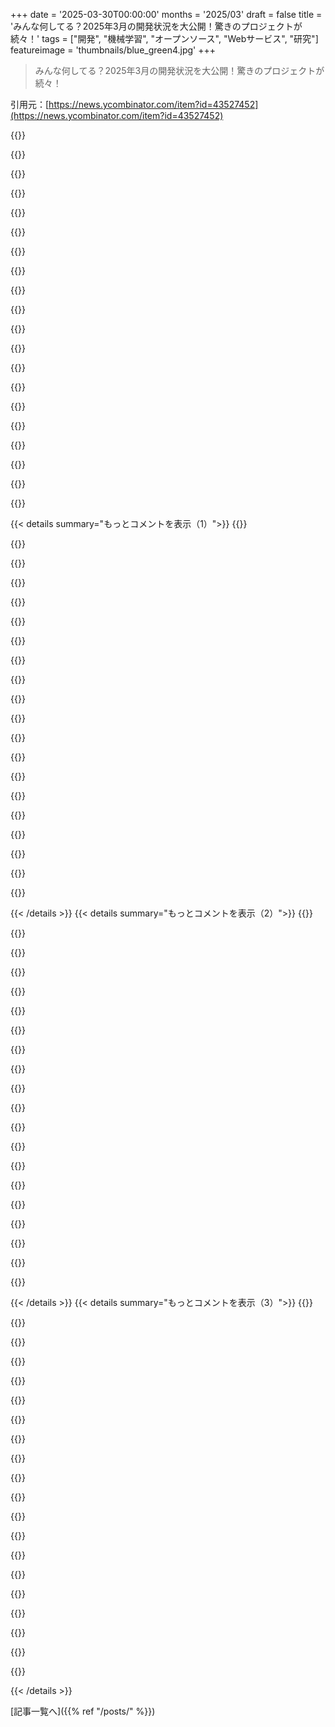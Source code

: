+++
date = '2025-03-30T00:00:00'
months = '2025/03'
draft = false
title = 'みんな何してる？2025年3月の開発状況を大公開！驚きのプロジェクトが続々！'
tags = ["開発", "機械学習", "オープンソース", "Webサービス", "研究"]
featureimage = 'thumbnails/blue_green4.jpg'
+++

> みんな何してる？2025年3月の開発状況を大公開！驚きのプロジェクトが続々！

引用元：[https://news.ycombinator.com/item?id=43527452](https://news.ycombinator.com/item?id=43527452)

{{<matomeQuote body="北極圏の音響分類で博士論文仕上げてるんだ。パートナーが98個の録音機を設置して、野生動物とか人間のノイズを19.5年分も収集したんだって。データが足りなくて、少ないデータで良い結果を出すのが目標。EDANSAってデータセットを作ったり、transfer learningとか色々試してる。MLLMは苦戦してるみたい。気軽に話しかけてね！" userName="enisberk" createdAt="2025-03-31T05:53:10" color="#785bff">}}

{{<matomeQuote body="Enisさん、面白そうなプロジェクトだね。僕らのチームは、時系列の生理データとか地震データを使って研究してるんだ。そっちのデータで僕らの技術を試せないかな？北極とか南極の研究にも興味あるんだ。" userName="teleforce" createdAt="2025-04-01T13:10:37" color="">}}

{{<matomeQuote body="teleforceさん、ありがとう！そっちも面白そうだね。昔、アラスカの石油会社が集めた地震データを使って動物の動きを追えないかって話が出たのを思い出したよ。EDANSAってデータセットは公開してるから見てみて。生の音声データも公開予定だよ。興味があったらメールしてね。モデルもあるから、もし良かったら試してみない？" userName="enisberk" createdAt="2025-04-01T18:57:33" color="#ff5c5c">}}

{{<matomeQuote body="生のデータでGPTを学習させて、他のタスクに再利用する方法を考えたら？NLPの世界でGPTが出てくる前の状況と似てると思う。大規模なGPUを持ってる人なら協力してくれるかも。データセットが大きいからって諦めないで！" userName="d_burfoot" createdAt="2025-03-31T17:23:18" color="">}}

{{<matomeQuote body="d_burfootさん、貴重な意見ありがとう！自己教師あり学習で大規模モデルを学習させるのは僕らも検討したよ。でも、データ量が足りなくて…。19.5年分のデータがあるけど、ほとんどが静かな音なんだ。既存のモデルも試したけど、環境音が多すぎてうまくいかない。画像モデルで初期化する方法も試してるけど、まだ課題が多いね。" userName="enisberk" createdAt="2025-03-31T23:35:12" color="#ff5733">}}

{{<matomeQuote body="複数の録音機が同時に動いてたかってことなら、そうだよ。98ヶ所で4年間録音したけど、場所は離れてるから全く同じ場所の音を録音したわけじゃないよ。" userName="enisberk" createdAt="2025-04-01T07:25:06" color="">}}

{{<matomeQuote body="同じ環境音を複数の録音機で聞けば、一つの信号では見えない信号を作り出せるから聞いたんだ。" userName="mnky9800n" createdAt="2025-04-04T21:00:35" color="">}}

{{<matomeQuote body="それ、めっちゃいいね！僕は分類モデルを作ってるんだけど、音声入力が欲しいんだ。カメラの視野外の活動を測るのにも役立つし。でも、データが足りないんだよね。動画から音の特徴を学ぶのもありだけど、グローバルなデータは難しい。画像データと音声データを交換したいぐらいだよ！" userName="frontierkodiak" createdAt="2025-03-31T17:52:16" color="#ff5733">}}

{{<matomeQuote body="Calebさん、ありがとう！音声はカメラの視野を補完できるよね。僕らも画像データと組み合わせて研究してるよ。EDANSAってデータセットは公開してるから、ぜひ使ってみて。Polli.aiもすごいね！この分野は大変だけど、生物多様性を守るために頑張って！" userName="enisberk" createdAt="2025-03-31T23:16:00" color="#38d3d3">}}

{{<matomeQuote body="スペクトログラムのツールを、音のラベリングとか分析にもっと使える科学的なツールにしたいんだよね。君のプロジェクトでスペクトログラフ使ってる？" userName="thePhytochemist" createdAt="2025-03-31T15:37:57" color="">}}

{{<matomeQuote body="thePhytochemistさん、クールなツールだね！うん、スペクトログラムはうちでもめっちゃ重要だよ。手軽に見るならAudacityが定番かな。ちゃんと分析したり、MLに入れるなら、torch.audioとかlibrosaみたいなライブラリでプログラムで作ることが多いよ。スペクトログラムはMLの入力によく使うけど、他の表現方法も研究されてるんだよね。frequenSeeを科学的に使う（ラベリングとか分析）のはいいアイデアだね。でも、今のツールに何が足りないのかが分からなくて。どんな機能を追加しようと思ってるの？" userName="enisberk" createdAt="2025-03-31T23:02:47" color="#45d325">}}

{{<matomeQuote body="どうやったら音源ダウンロードできる？ゲーム開発者とかアーティストにとって、めっちゃいいリソースになりそう。" userName="999900000999" createdAt="2025-04-01T14:54:37" color="">}}

{{<matomeQuote body="うちのラベル付きデータセット（EDANSA、特定の音イベントに注目してる）はここで公開してるよ：https://zenodo.org/records/6824272。<br>もっとサンプル増やしたバージョンも近いうちに公開する予定。<br>生の連続オーディオ録音も公開に向けて頑張ってる。最終的にはArctic Data Center (arcticdata.io)で公開する予定。もしよかったら、メールちょうだい（アドレスはプロフィールにあるはず）。公開されたら連絡するよ。" userName="enisberk" createdAt="2025-04-01T18:58:07" color="#785bff">}}

{{<matomeQuote body="どうやったらオーディオ検索できるんだろ？半年後くらいにまた来てみるわ。<br>ライセンスはどうなってる？パブリックドメイン？" userName="999900000999" createdAt="2025-04-01T19:33:40" color="">}}

{{<matomeQuote body="“Arctic Soundscapes Project 2019-2024”で検索できるよ。ライセンスは、資金提供の条件を満たすように調整中だけど、寛容なものになる予定。" userName="enisberk" createdAt="2025-04-01T19:48:17" color="">}}

{{<matomeQuote body="めっちゃ面白いね。卒論頑張って。僕のなんて全然面白くないや。" userName="ghoshbishakh" createdAt="2025-03-31T10:59:42" color="">}}

{{<matomeQuote body="ありがとう！嬉しいよ。君の仕事もすごく興味深いね、特に分散システム分野で。応援してるよ！" userName="enisberk" createdAt="2025-03-31T22:52:31" color="">}}

{{<matomeQuote body="たまにしか請求書送らない人（僕みたいな）のために、シンプルで無料の請求書ジェネレーターを作ってるんだ。WYSIWYGエディタみたいな感じで、状態はURLに保存されるから、どこに保存したか心配する必要はないよ。メールでリンク送ったなら、それがコピーになる。このプロジェクトは、外出中にスマホで請求書を作ろうとした時のイライラから生まれたんだ。既存のソリューションは、強制的に有料会員登録させられたり、インターフェースが使いづらかったりして、全部ひどいと思ったから。<br>HNのみんなからのフィードバックが聞きたいな。アライメントの問題がいくつかあるのは気づいてるから、今夜直すつもり。“PDF生成”ボタンも作るよ。今は、PDFが欲しいなら、印刷ダイアログで“PDFとして保存”して。" userName="taejavu" createdAt="2025-03-30T23:32:05" color="#785bff">}}

{{<matomeQuote body="自分用に似たようなものを作ったけど、ライブPDFプレビューとか、多言語（英語とポーランド語）でのPDFダウンロード、VAT税控除、複数の通貨に対応してるよ。<br>https://easyinvoicepdf.com/<br>オープンソースだよ。<br>https://github.com/VladSez/easy-invoice-pdf<br>フィードバックもらえると嬉しいな😊" userName="vldszn" createdAt="2025-03-31T02:10:11" color="#785bff">}}

{{<matomeQuote body="マジすごいっすね！この分野の既存のサービスより全然良くね！？カスタマイズのオプションもいくつかあって、時間があったら自分のやつにも実装したいっすわ。あと、使うのにアカウント登録必須じゃないの、マジで最高！" userName="taejavu" createdAt="2025-03-31T02:49:03" color="#ff33a1">}}

{{< details summary="もっとコメントを表示（1）">}}
{{<matomeQuote body="ありがとねー！" userName="vldszn" createdAt="2025-03-31T07:53:10" color="">}}

{{<matomeQuote body="一番重要なのは、エラーなく常に正しい数字であることだよね。あと、車の販売とバナナの箱詰めみたいに、複数のシーケンスを混在させたくない場合は、単一のツールを使いたいよね。修正や注記の追記も簡単にできると嬉しい。製品を紐づけて毎回入力しなくてもいいようにしたり、アドレス帳と連携できるのも便利。" userName="6510" createdAt="2025-03-31T09:13:00" color="#38d3d3">}}

{{<matomeQuote body="これ、マジで良いね！クライアントから返信が来たら使ってみようかな😉 自分のウェブサイトで自作しようとしたんだけど、他のプロジェクトとか仕事で全然進まなくて…" userName="ttw44" createdAt="2025-04-02T16:58:12" color="#38d3d3">}}

{{<matomeQuote body="国ごとに特化した仕様にする必要があると思う。国によっては、請求書に関する特定の要件があるからね。" userName="Havoc" createdAt="2025-03-31T11:29:09" color="#38d3d3">}}

{{<matomeQuote body="カスタムテンプレートを追加できれば、コミュニティが国ごとの要件に対応できるようになるかもね。" userName="joseda-hg" createdAt="2025-03-31T12:08:58" color="#ff5733">}}

{{<matomeQuote body="EUのe-invoicing標準CEN 16931について、リンクを貼っておくね。<br>https://ec.europa.eu/digital-building-blocks/sites/display/D...<br>これに対応したテンプレートを作るのがどれくらい簡単なのかは分からないけど。<br>ドイツではB2B取引で既に必須らしいよ[0]。<br>＞原則として、以下の形式がCEN 16931に準拠するみたい：”ZUGFeRD: ハイブリッド形式：埋め込みXMLファイル付きのヒューマンリーダブルPDF/A-3（構文”Cross-Industry Invoice” (CII)）”。”XRechnung: XMLファイル（構文”Cross-Industry Invoice” (CII)）”。”XRechnung: XMLファイル（”Universal Business Language” (UBL) 構文）”。<br>[0] https://www.bdo.global/en-gb/insights/tax/indirect-tax/germa..." userName="qwertox" createdAt="2025-03-31T13:59:50" color="#785bff">}}

{{<matomeQuote body="PDFの請求書をAIでXRechnungに変換してEN 16931に準拠させることもできるよ。例えば、https://www.invoice-converter.com/en" userName="raphig" createdAt="2025-03-31T17:41:16" color="#45d325">}}

{{<matomeQuote body="いいね！フリーランスの頃に使いたかったなー。セリフ体のフォント、マジで好き。全部セリフ体にしてほしいくらい。あと、昔Waveを使ってた時に、メモ欄がすごく便利だったんだよね（換算レートとか書いてた）。簡単に追加できると思うよ。" userName="colincooke" createdAt="2025-03-31T00:02:50" color="#785bff">}}

{{<matomeQuote body="フィードバックありがとう！メモ欄はマジで良いアイデアだね！" userName="taejavu" createdAt="2025-03-31T02:39:34" color="">}}

{{<matomeQuote body="便利でシンプルだね。このパターンは、生成する必要があるどんなテンプレート化されたドキュメントにも応用できるんじゃない？" userName="niraj-agarwal" createdAt="2025-03-31T00:13:51" color="#ff33a1">}}

{{<matomeQuote body="他の分野でもこのアプローチを検討できるといいね。近いうちに、左上の単語を”INVOICE”から”QUOTE”とか”RECEIPT”に変えられるようにするよ。請求書のいいところは、データ量が比較的少ないってこと。だから、URLに状態を保存するのは、あり得そうなアプローチなんだ（目の肥えたユーザーには嫌がられるかもしれないけど）。" userName="taejavu" createdAt="2025-03-31T02:46:25" color="">}}

{{<matomeQuote body="へー、面白いね。僕はhttps://simpleinvoices.ioを数年使ってて、マジで気に入ってるんだ。Stripeと連携できるし、設定も超簡単。頑張って！" userName="nodesocket" createdAt="2025-03-31T01:05:18" color="#45d325">}}

{{<matomeQuote body="パッと見はいい感じだけど、年に数回しか請求書を送らない僕には、月15ドルは高すぎるなー。もしhttps://bestfreeinvoice.comが人気出たら、有料プランを正当化するために機能拡張したいけど、基本的な機能（今あるやつ）は常に無料で、マジで役立つものにするつもりだよ。" userName="taejavu" createdAt="2025-03-31T02:43:32" color="#ff33a1">}}

{{<matomeQuote body="僕もsimpleinvoices.ioを数年使ってるよ。すごく良い。（確認したら、今年は10件だった）。" userName="hboon" createdAt="2025-03-31T01:36:08" color="#785bff">}}

{{<matomeQuote body="通貨の変更と控除（インドでは税引き前の金額から10%のTDSを控除する必要がある）のサポートを追加してほしいな。<br>全体的には、たまに請求書を作る人にとってはかなり良いソリューションだよ。" userName="atishaykumar" createdAt="2025-03-31T01:45:05" color="#45d325">}}

{{<matomeQuote body="通貨選択はロードマップにあるけど、控除の必要性は考えてなかったなー。アドバイスありがとう！" userName="taejavu" createdAt="2025-03-31T02:30:32" color="">}}

{{<matomeQuote body="いいね。URL短縮機能を組み込むことを検討してみて。" userName="Aspos" createdAt="2025-03-30T23:39:00" color="">}}

{{<matomeQuote body="URLが普段みんなが見慣れてるものより長いのはわかってるよ。現状で公開したのは、実際にみんなが長いURLを共有するかどうか興味があったからなんだ。<br>いつか短縮URLを追加したいけど、今は全部クライアントサイドで、永続性はないんだ（localStorage以外）。セキュリティの観点からは良い機能だと思う。" userName="taejavu" createdAt="2025-03-31T02:33:28" color="#45d325">}}

{{<matomeQuote body="短すぎると簡単にバレちゃうからねー。このアプリって今はステートレスかもだけど（まだ確認してないや）、もしそうならURL短縮機能を追加するとステートレスじゃなくなっちゃうよ。" userName="Cyphase" createdAt="2025-03-31T01:28:38" color="">}}

{{<matomeQuote body="ステートの文字列をzip圧縮するか、もっと良くするにはKVストレージに入れて10文字の文字列と交換するのはどう？" userName="Aspos" createdAt="2025-03-31T02:01:30" color="">}}


{{< /details >}}
{{< details summary="もっとコメントを表示（2）">}}
{{<matomeQuote body="間違ってたら指摘してほしいんだけど、zip圧縮するとURLとして使えない形式になっちゃうんじゃない？今の状態は`lz-string`で圧縮されてURLエンコードされてるよ。一応ね。" userName="taejavu" createdAt="2025-03-31T02:35:49" color="#38d3d3">}}

{{<matomeQuote body="URLのクエリ文字列がSHA256とかかと思ったわ。" userName="nodesocket" createdAt="2025-03-31T01:07:00" color="">}}

{{<matomeQuote body="そうそう、`lz-string`で圧縮・エンコードされてるんだけど、見た目がヒドイのは自覚してるんだよねー。技術系の人が嫌がるかもって心配。でも最近のメッセージングアプリってURLをペーストしても、ドメイン部分だけ表示されるプレビューカードになることが多いんだよね。" userName="taejavu" createdAt="2025-03-31T02:39:13" color="">}}

{{<matomeQuote body="bestfreevoiceとか他の請求書ツールについてネガティブなことを言うつもりはないんだけど、開発者とかアーリーステージの起業家って請求書のこと分かってない気がするんだよね。<br>一番の誤解は、すべての国が請求書を使うわけじゃなくて、代わりに領収書を使う国もあるってこと。たとえばアメリカがそう。だからアメリカの開発者は請求書に慣れてないことが多いんだよね(`Stripe`の初期とか)。技術的には領収書と請求書に違いはないから、請求書を知らないなら、この投稿の/s/invoice/receiptを読み替えてみて。<br>請求書のポイントは、売り手と買い手の両方の台帳への不変のエントリとして機能すること。ほとんどの国（特にEU）では、B2B取引には請求書が法律で義務付けられていて、会計処理も義務付けられている。だから請求書が実用的であるためには、帳簿/会計に紐づいている必要があるんだ。スタンドアロンの請求書プロダクトは、後で全部台帳にインポートしなきゃいけないなら意味がないよね。<br>それから「デザイン」の罠。多くの請求書スタートアップが陥るやつ。請求書って変なもので、過去からの非常に非効率な遺物なんだ。請求書は買い手と売り手の間で交換されるほんの少しの取引データにすぎない。物理的な帳簿（紙の帳簿）の時代には紙の請求書は意味があったけど、今は全部デジタルで処理されてる。だから請求書は事実上、機械と機械のインターフェースなんだけど、あらゆるレガシーな理由で、PDFに包んで、人間が見るには素晴らしいデザインにしてる。でも機械が読むのは事実上不可能。<br>この状況を改善するための試みがいろいろなされている（OCRとか、最近ではAIを使ってPDF請求書からデータを抽出するとか）。PDF請求書を置き換える/補完するためのオープンな構造化データフォーマット（UBLなど）もあるけど、あらゆる政治的な理由やロビー活動によって、オープンスタンダードは最初から破滅に向かっている。会計ソフトウェアではたくさんのお金が動いていて、それらはすべてベンダーロックインに依存している。大手会計ソフトウェアベンダーは、UBLなどの採用を阻止する強いインセンティブを持っているし、確立された会計プロダクトのほとんどはクソだけど、簡単に移行できないから使い続けるしかない。<br>もしあなたがビジネスを経営または所有しているなら、帳簿をビジネスの資産として、非常に重要な資産として扱うこと。帳簿は会計ソフトウェアで管理されていて、それは通常、税務申告、人事管理、資産管理、請求書発行などの機能も備えた大規模なソフトウェアスイートの一部。ビジネス用語では、これはERPと呼ばれることが多いけど、ERPは単なる中央データベース、または「帳簿」だと考えてください。<br>会計ソフトウェアの選択は重要な決定。データのexportを許可し（非常に重要！）、APIを持ち（これも非常に重要！）、できればWebインターフェースを備えた会計ソフトウェアを選ぶこと。常に利用可能であるべきだから、オンプレミスソフトウェアはありえない。<br>起業家向け：自分で会計ソフトウェアを選んで、帳簿を「彼らの」システムに保持する外部の簿記係を雇わないように（会計士ロックイン）。会計士にソフトウェアを推奨させないこと。ソフトウェアベンダーから巨額のキックバックを受け取っている（ベンダーロックイン）。<br>すべての販売（PoS、請求書発行、Stripeのような決済連携など）は、帳簿に元帳エントリとして自動的に登録されるべきで、できれば請求書ドキュメントが添付されていること。ここで、帳簿を自分のシステムに保持している会計士がうまくいかない理由がわかる。処理のために請求書を定期的にメール（または靴箱）で送る必要がないようにしたいはずだ。帳簿はビジネスが所有し、自動化され（少なくとも売掛金側は）、常に最新であるべき。そして、監査や税務申告などのために会計士に帳簿へのアクセス権を与えることができる。ビジネスにとって、帳簿はビジネスの中央データベースであり、その他すべてはそれを取り巻くもの。自分で書こうとせずに、既存のソリューションと統合しながら、ベンダーロックインをできるだけ避けること。<br>ビジネスと会計ソフトウェアの統合は、ソフトウェア開発の継続的な一部だから、過小評価しないように。支払いを受け入れるのは大変だし、それが帳簿にきちんと登録されていることを確認するのは同じくらい大変。思っているよりもずっと時間がかかる（ほとんどの起業家はまったく考えていない）。ここに特効薬はない。<br>" userName="LeonM" createdAt="2025-03-31T09:33:43" color="#785bff">}}

{{<matomeQuote body="イタリアでは、これらの請求書に関する課題の多くは、全国的な標準化システムによってすでに解決されているんだよね。<br>すべての請求書（B2BでもB2Cでも、領収書を含む）は、政府が定義したXML形式で電子的に送信する必要がある。この請求書には、事前定義されたメタデータが含まれていて、発行者によってデジタル署名されている。準備ができたら、国の税務当局の中央システム（Sistema di Interscambio (SdI)と呼ばれる）に送信され、そこで検証および登録されてから、受信者に転送される。<br>このシステムは本質的にクリアリングハウスとして機能する。すべての請求書が同じ形式で処理され、検証可能に発行され、両端で自動的に記録されることを保証する。消費者(B2C)の場合、請求書は同じパイプラインを通過し、IRSウェブサイトの個人ポータルで利用できるようになる一方、販売者は便宜上、コピー（PDF）をメールで送信することもできる。<br>この集中化された機械可読なアプローチにより、他の場所で見られる断片化の多くが排除された。ベンダーロックインはなく、OCRもAIもPDFを解析する必要はない。共通のパイプラインを通過する署名付きXMLファイルだけ。完璧ではないけど、ルール（と形式）がインフラレベルで定義されていると、どれだけ物事がスムーズになるかを示している。" userName="nick88msn" createdAt="2025-03-31T10:40:57" color="#45d325">}}

{{<matomeQuote body="＞すべての請求書—B2BであろうとB2Cであろうと（領収書を含む）—は、政府が定義したXML形式を使用して電子的に送信する必要があります<br><br>じゃあ普遍的な標準じゃないんだね。ビジネスをするすべての国に対して異なるフォーマットを実装しなければならないことを想像してみて…<br>オランダでは、政府と取引したい場合、同様の（でも少し違うと思う）XML形式が必要になる。当初、ある企業が自分たちのクローズド仕様バージョンを政府の義務化された標準にすることに成功した。XML仕様を入手するにはパートナーになる必要があった（たぶん年間8000ユーロとか）。<br>幸いなことに、彼らは現在XKCD 927を実行していて、いくつかの新しい（今回はオープンな）標準を定義していて、それらをEN 16931に準拠する新しい仕様に統合することを目指している。EN 16931は、EUのe-invoicingの準拠標準。" userName="LeonM" createdAt="2025-03-31T18:26:37" color="#45d325">}}

{{<matomeQuote body="ニュージーランドでも、EN 16931に準拠したPeppol BIS 3.0を使用してeInvoicingを段階的に導入しているよ。" userName="mappu" createdAt="2025-04-02T06:56:40" color="#ff33a1">}}

{{<matomeQuote body="それはそれで正しいんだけど、ある程度の規模が想定されてるよね。<br>こういう基本的な請求書発行のニーズもたくさんあるんだよ。誰かに請求したり、仕事/プロジェクトの費用の見積もりとして請求書を発行するとかね。すべての人が、請求書から貸借対照表、損益計算書まで、ドルを追跡するような完全に統合されたソリューションに組み込む必要があるわけじゃないんだ。特にフリーランスで、たまに請求書を送る必要がある人にとっては大変だよ。スプレッドシートで管理してて、QuickBooksとかを使うほどでもない人もいるだろうし。そういう人に、サブスクリプション料金がかかるものを導入するのは時間の無駄だし、オーバースペックだよね。<br>僕が払ってる人たちのことを考えると、庭師も家政婦もテキストメッセージでいくら払うかを教えてくれるだけだよ。そしてZelleで支払う。彼らは少なくとも数十人の顧客を持っていて、みんなに同じようにやっていると思う。もし僕がビジネスを経営していたら、会計フローにAPをロードするために請求書を要求するかもしれないけど、彼らは僕のリクエストに応えるために自分のやり方を変えたくないだろうね。だから彼らは、テキストメッセージの情報を公式な請求書に変換するようなものを求めているかもしれない。<br>本当の問題は、誰もがこのサイドプロジェクト的なもので、世界のすべてのエッジケースを解決しようとしていることだと思う。Stripeのような大手もそう。それは間違った考え方。彼らはソリューションを提供しているから、それが自分のニーズに合っているかどうかを評価する必要がある。合わないなら、別のものを使う。もし自分の地域が完全に異なるものを義務付けているなら、別のものを使う。このプロジェクトは、それが何をするのか、どのように機能するのかを非常に透明にしているから、要件リストと比較するのに役立つはず。" userName="conductr" createdAt="2025-03-31T15:33:43" color="#38d3d3">}}

{{<matomeQuote body="最初の大きな誤解は、すべての国が請求書を使うわけじゃなくて、代わりに領収書を使う場合があるってことだね。たとえばアメリカがそうで、多くのUSのエンジニア（たとえば初期のStripe）は請求書の概念に馴染みがないんだ。技術的には領収書と請求書に違いはないから、請求書の概念に馴染みがなくても、この投稿を読むときは/s/請求書/領収書/って置き換えて考えるといいよ。<br><br>＞マジかよ。請求書って支払いの要求じゃん。領収書は支払いの証明だよね。請求書が領収書の代わりになることもあるけど（むしろ逆が多いか）、支払いがすぐに行われた場合だよね。将来の支払いのためになんらかの正式な支払い要求がない国なんてありえる？<br><br>会計の観点からも理解できないな。この区別がなかったら、売掛金と買掛金ってどういう意味になるんだ？区別がなかったら、どうやって仕訳帳の日付を記録するんだ？" userName="fauigerzigerk" createdAt="2025-03-31T11:47:45" color="">}}

{{<matomeQuote body="＞将来の支払いのためになんらかの正式な支払い要求がない国なんてありえる？<br><br>多くの国では、ベンダーが顧客の口座から引き落とす、つまり「プル」メカニズムを使ってるんだ。多くの国では、そのために小切手を使ってた（または使ってる）り、クレジットカードのような別の支払い方法を使ったりするんだ。この合意は契約に基づいてるはずだよ。大規模な取引には請求書を使うこともあるけど、法律で義務付けられてるわけじゃない。<br><br>昔、GoogleとかStripeとかは請求書を送ってこなかったのを覚えてるよ。たまに、メールで最小限の領収書メッセージが送られてくるくらいだった。これはEUの企業にとっては特に迷惑だったんだ。EUには請求書や領収書に関する最低限の要件があるからね。<br><br>今は変わったけどね。ほとんどの企業、USの企業も含めて、国際的な規制に準拠した請求書を提供するようになったよ。<br><br>PayPalは別だけどね。なぜか、まだ請求書を提供しなくても許されてるみたいだ。彼らのマーチャントポータルから毎月のアカウント概要をPDFでダウンロードする必要があって、そこに「この明細書は会計および税務関連の目的で領収書として使用できます」って書かれてるんだ。" userName="LeonM" createdAt="2025-03-31T18:46:59" color="">}}

{{<matomeQuote body="＞自分で会計ソフトを選べ。外部の会計士を雇って、彼らのシステムで帳簿を管理してもらう誘惑にかられるな（会計士による囲い込み）。<br><br>30年くらい前、俺は従業員3人の小さな会社で働いてたんだけど、Quickbooksを使ってて気に入ってたんだ。会計士がもっと「良い」システムに切り替えるように説得して、3ヶ月くらいの間、会社は自分たちがいくらお金を持ってるか全くわからなくなって、システムが期待どおりに動かないから、システムへの可視性を完全に失ったんだ。「もし何かおかしいと思ったら、システムのすべての画面を調べて、Postを押してたんだ。」結局、3ヶ月後、彼らは予想外に7万ドルの借金を抱えていることに気づいたんだ。これは家がそれくらいの値段だった35年前のことだよ。彼らは家にセカンド mortgageを設定する必要があった。最終的に、彼らは会計システムを理解し、立て直し、数年かけてセカンド mortgageを返済した。Y2Kが本当に助けになったよ。あの特需でね。" userName="linsomniac" createdAt="2025-03-31T12:27:42" color="#ff33a1">}}

{{<matomeQuote body="起業したばかりの人には、どんな会計ソフトがおすすめ？既存のソリューションと統合できる、セルフホスト型のオープンソースソリューションってある？<br><br>起業の旅を始めたばかりで、まだ銀行や会計ソフトを選んでないんだ。アドバイスが欲しいな。拠点はUKで、最初はUKでのみビジネスを行うつもりだよ。" userName="thomasstuttard" createdAt="2025-03-31T10:14:41" color="">}}

{{<matomeQuote body="OPじゃないけど、いくつかのオープンソースの選択肢があるよ。GNU cashはGUIのおかげで初心者には優しいね。俺はプレーンテキスト会計が好きで、特にbeancountが好きだ。<br><br>統合に関しては、GNU cashはQuickenのような様々な形式からインポートできるし、beancountには様々な銀行のインポーターのようなコミュニティからのプラグインがたくさんあるよ。どちらも請求書発行機能はないと思うけど、自分で統合するか、手動で記録することができるよ。<br><br>個人的には、自分の帳簿を管理する上で一番難しいのは、複式簿記を学ぶことだと思う。" userName="laleck" createdAt="2025-03-31T10:48:11" color="#38d3d3">}}

{{<matomeQuote body="GNU cashのオススメありがとう。調べてみるよ。複式簿記を学ぶのにおすすめのリソースってある？" userName="thomasstuttard" createdAt="2025-03-31T21:04:00" color="">}}

{{<matomeQuote body="銀行はStarling Bank、会計ソフトはFreeAgentがいいよ。個人の税金（self-assessment）、法人税、VAT、給与計算を処理してくれる。会計事務所が必要なら、Maslinsを強くおすすめするよ。彼らは料金の一部としてFreeAgentへのアクセスを提供してくれる。" userName="Nextgrid" createdAt="2025-03-31T10:46:49" color="">}}

{{<matomeQuote body="pure.md[1]を作ってるんだ。これを使うと、スクリプト、API、アプリ、エージェントなどが、markdown形式でwebコンテンツに確実にアクセスできるようになる。URLの前に`pure.md/`をつけるだけで、そのwebページのブロックされないmarkdownコンテンツを取得できるんだ。ボット検出を回避し、JavaScriptを多用するwebサイトをレンダリングし、HTML、PDF、画像などをpure markdownに変換できる。<br><br>pure.mdはLLMとwebコンテンツの間のグローバルなキャッシュレイヤーとして機能する。Cloudinaryが画像のCDNであるように、LLMのCDNのようなものだと考えてる。<br><br>[1]https://pure.md" userName="andrethegiant" createdAt="2025-03-30T22:26:41" color="#785bff">}}

{{<matomeQuote body="pure.md/pure.mdでの再帰的なリダイレクトが最高。" userName="shoebham" createdAt="2025-03-31T06:07:36" color="">}}

{{<matomeQuote body="おっ、イースターエッグ見つけたんだね！" userName="andrethegiant" createdAt="2025-03-31T16:58:39" color="">}}

{{<matomeQuote body="URLが抜けてるみたい？At: https://willadams.gitbook.io/design-into-3d/2d-drawing のリンク、https://mathcs.clarku.edu/~djoyce/java/elements/elements.htm... とかが「_Elements_ _:_ _Book I_ _:_ _Definition 1_」って表示されちゃってるよ。gitbookとかgithubの.mdソースがあるサイトなら、オリジナルを引っ張ってくるとかどう？" userName="WillAdams" createdAt="2025-03-31T13:04:29" color="">}}

{{<matomeQuote body="<a>タグのhrefは、情報量が増えないのにトークン長が長くなるからデフォルトで削除してるんだ。近いうちに、リクエストヘッダーでリンクを削除するかどうか設定できるようにするよ。_はイタリックのせいだよ。" userName="andrethegiant" createdAt="2025-03-31T16:01:17" color="#ff5c5c">}}


{{< /details >}}
{{< details summary="もっとコメントを表示（3）">}}
{{<matomeQuote body="クールなプロジェクトだね！<br>最近も話題になってたよ：https://news.ycombinator.com/item?id=43462894 (10 コメント)" userName="metadat" createdAt="2025-04-01T01:06:47" color="">}}

{{<matomeQuote body="共有ありがとう。JinaとTavilyで色々問題があったから、4月に同じようなの作ろうと思ってたんだけど、もう大変な部分は終わってるみたいだね！" userName="wild_egg" createdAt="2025-03-31T00:10:20" color="#ff33a1">}}

{{<matomeQuote body="ありがとね！まだ開発中だよ(^_−)−☆" userName="andrethegiant" createdAt="2025-03-31T01:44:29" color="">}}

{{<matomeQuote body="すごいアイデアだね、すぐ有料会員になるよ。今使ってるアプリで困ってた問題が解決できるから、自分で開発するのは躊躇してたんだ。" userName="wanderingbit" createdAt="2025-03-31T02:43:47" color="#ff33a1">}}

{{<matomeQuote body="どうもありがとう！" userName="andrethegiant" createdAt="2025-03-31T03:33:16" color="">}}

{{<matomeQuote body="すごいね。Cloudflareのturnstile setupがあるサイトをどうやって回避したの？" userName="hardlyfun" createdAt="2025-03-31T04:17:55" color="#ff5733">}}

{{<matomeQuote body="Flaresolverrじゃないかな。" userName="udev4096" createdAt="2025-03-31T05:22:15" color="">}}

{{<matomeQuote body="Common Crawlにフォールバックするってどうやるの？保持したりクエリしたりするコストがヤバくない？" userName="erekp" createdAt="2025-03-31T13:47:11" color="">}}

{{<matomeQuote body="AWS Athenaを使えば、他人の公開S3バケットの中身をクエリできるよ。読み取りごとに料金が発生するけど、クエリを工夫すれば安く済む。自分が実行するクエリは、1MBくらいのデータしかスキャンしないんだ。" userName="andrethegiant" createdAt="2025-03-31T15:57:28" color="#ff5733">}}

{{<matomeQuote body="たまたま見てたんだけど、クエリのコストが1セントくらいの例がここにあるよ：https://commoncrawl.org/blog/index-to-warc-files-and-urls-in..." userName="wfn" createdAt="2025-04-01T16:46:52" color="">}}

{{<matomeQuote body="https://pure.md/https://news.ycombinator.com/item?id=4353323..." userName="27theo" createdAt="2025-03-31T10:26:56" color="">}}

{{<matomeQuote body="モバイルでめっちゃ使える。不安定なウェブサイトとか、JavaScriptとか、ペイウォールを回避するのに役立つツールだね。" userName="sharpshadow" createdAt="2025-04-01T12:47:36" color="#45d325">}}

{{<matomeQuote body="PythonとNumPyだけで、PyTorchみたいな機械学習ライブラリをゼロから作ったんだ。Andrej KarpathyのMicrogradプロジェクトに触発されたんだよね。CNNとか、おもちゃのGPT-2も作れるようになった。数学的な数式とAPIの呼び出しのギャップを埋めたかった。ブログ記事も書いたよ。 https://github.com/workofart/ml-by-hand" userName="megadragon9" createdAt="2025-03-30T21:33:40" color="#ff33a1">}}

{{<matomeQuote body="FOSSのMTGにインスパイアされたデジタルカードゲームを作ってる。デジタルカードゲームのビジネスモデルはマジでエグい。特定のカードが欲しいとき、パックを買うしかない。レアカードだと、何十パック開けても出ないとかザラ。そういうのが嫌で作ってる。MITライセンスだから、フォークして売ることもできるよ。DjangoとGodotを使ってて、ゲームクライアントも自由に作れるようにしたい。" userName="999900000999" createdAt="2025-03-30T22:37:25" color="#38d3d3">}}

{{<matomeQuote body="AlteredとかNetrunnerに影響を受けたMTGの競合ゲームを作り始めた。最初はbashスクリプトでメタがどうなるか試して、カードの価値とか戦略のバランスを取ってたんだ。もしよかったら、ゲーム開発について話したいな。" userName="sentrysapper" createdAt="2025-04-02T12:51:43" color="#38d3d3">}}

{{<matomeQuote body="昔、Decipher（Star TrekとかStar WarsのTCGを作ってた会社）が、ゲームをプレイするためのウェブプラットフォームを展開してたんだけど、ビジネスモデルの割にメリットがなかった。お金を払ってデジタルカードを買っても、そこでしかプレイできないし、辞めたらカードは消えちゃうんだ。" userName="sircastor" createdAt="2025-04-01T14:17:25" color="">}}

{{<matomeQuote body="Mindbugって知ってる？[0] MTGに影響を受けた（MTGの作者の一人が共同制作者）カードゲームらしいよ。サクサク遊べるし、面白い決断を迫られる場面が多いんだって。<br>[0]：https://boardgamegeek.com/boardgame/345584/mindbug-first-con..." userName="tasuki" createdAt="2025-03-31T19:49:09" color="">}}

{{<matomeQuote body="買った！どうやって遊ぶの？" userName="bhu8" createdAt="2025-03-31T03:21:39" color="">}}

{{<matomeQuote body="完成まであと3ヶ月待って！<br>今はただのDjangoサーバーなんだ。自分でホスティングする必要があるけど（デモサーバーは立てるかも）、カードは自分で定義できるよ。curlコマンドだけで遊ぶこともできる。<br>いつかクールなエフェクト満載のクローズドソースのクライアントを作るかもしれないけど、今は考えてない。" userName="999900000999" createdAt="2025-03-31T04:14:35" color="">}}

{{<matomeQuote body="修士論文[1]は研究と開発のプロジェクトで、従来のRPGとコンピューターを完全に融合させる方法を探求したんだ。これが僕のライフワーク。<br>VTTは方向性が違うと思ってて[2]。GMがアナログでやってることを全部できるようにしたい。コンテンツの追加、ルール定義とかね。一番難しいのは、完全にハードコード化せずにゲームルールを組み込むことかな。Inform 7のルールブックシステムに触発されてる。<br>[1]：https://www.mxjn.me<br>[2]：ダイスと普通のコンピューター以外の機器が必要なものも違うと思う。VRとか、映像追跡ミニチュアとかね。" userName="maxwelljoslyn" createdAt="2025-03-30T23:48:50" color="#ff5c5c">}}


{{< /details >}}


[記事一覧へ]({{% ref "/posts/" %}})
